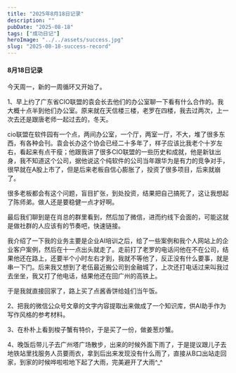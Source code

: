 ```yaml
---
title: "2025年8月18日记录"
description: ""
pubDate: "2025-08-18"
tags: ["成功日记"]
heroImage: "../../assets/success.jpg"
slug: "2025-08-18-success-record"
---
```

#### 8月18日记录

今天周一，新的一周循环又开始了。

1、早上约了广东省CIO联盟的袁会长去他们的办公室聊一下看有什么合作的。我大概十点半到他们办公室。原来就在天信楼三楼，老罗在四楼，我去过两次，上一次去还是跟唐老师一起过去的，冬天。

cio联盟在软件园有一个点，两间办公室，一个厅，两室一厅，不大，堆了很多东西，有各种会刊。袁会长办这个协会已经二十多年了，样子应该比我老个十岁左右，看起来有点干瘦；他跟我讲了很多CIO联盟的一些历史和成就，他是新钛出身，我不知道这个公司，据他说这个纯软件的公司当年跟华为是有力的竞争对手，很早就在A股上市了，但是后来老板自信心膨胀了，投资了很多项目，后来就崩了。

很多老板都会有这个问题，盲目扩张，到处投资，结果把自己搞死了，这让我想起了陈师弟。做人还是要稳健一点才好啊。

最后我们聊到是在肖总的群里看到，然后加了微信，进而约线下会面的，可能这就是做社群的人应该有的节奏吧，快速链接。

我介绍了一下我的业务主要是企业AI培训之后，给了一些案例和我个人网站上的企业客户案例，然后在十一点出头就走了。走前打了老罗的电话问他在不在公司，结果他还在路上，还要半个小时左右才到，我就不等他了，反正没有什么要事，就是串一下门。后来我又想到了老伍最近搬公司到金融城了，上次还打电话过来叫我过去坐坐，我又打了他电话，结果他还在回广州的高铁上。

于是我就直接回家了，路上买了点酱香饼给娃们当午饭。

2、把我的微信公众号文章的文字内容提取出来做成了一个知识库，供AI助手作为写作风格的参考材料。

3、在朴朴上看到梭子蟹有特价，于是买了一份，做姜葱炒蟹。

4、晚饭后带儿子去广州塔广场散步，出来的时候外面下雨了，于是提议跟儿子去地铁站里找服务人员要雨衣，拿到后出来发现没有什么雨了，直接从B口出站走回家，到家的时候哗啦啦地下起了大雨，完美避开了大雨^_^

